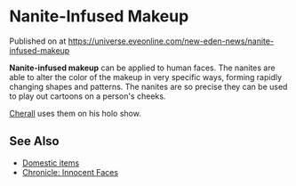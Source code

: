 # Nanite-Infused Makeup
Published on  at https://universe.eveonline.com/new-eden-news/nanite-infused-makeup

**Nanite-infused makeup** can be applied to human faces. The nanites are
able to alter the color of the makeup in very specific ways, forming
rapidly changing shapes and patterns. The nanites are so precise they
can be used to play out cartoons on a person's cheeks.

[Cherall](1rzSTLqlstsXunsk1zG2mB) uses them on his holo show.

See Also
--------

-   [Domestic items](1atx3NGYkl3oP5JiEa1ShQ#Domestic)
-   [Chronicle: Innocent Faces](1NjDZWUlfdMXbzDsmgtg8F)
